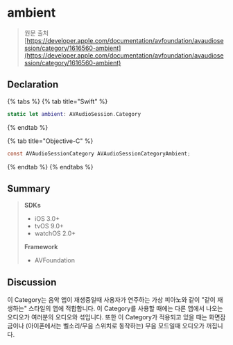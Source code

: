 # ambient

> 원문 출처  
> [https://developer.apple.com/documentation/avfoundation/avaudiosession/category/1616560-ambient](https://developer.apple.com/documentation/avfoundation/avaudiosession/category/1616560-ambient)

## Declaration

{% tabs %}
{% tab title="Swift" %}
```swift
static let ambient: AVAudioSession.Category
```
{% endtab %}

{% tab title="Objective-C" %}
```objectivec
const AVAudioSessionCategory AVAudioSessionCategoryAmbient;
```
{% endtab %}
{% endtabs %}

## Summary

> **SDKs**
>
> * iOS 3.0+
> * tvOS 9.0+
> * watchOS 2.0+
>
> **Framework**
>
> * AVFoundation

## Discussion

이 Category는 음악 앱이 재생중일때 사용자가 연주하는 가상 피아노와 같이 "같이 재생하는" 스타일의 앱에 적합합니다. 이 Category를 사용할 때에는 다른 앱에서 나오는 오디오가 여러분의 오디오와 섞입니다. 또한 이 Category가 적용되고 있을 때는 화면잠금이나 \(아이폰에서는 벨소리/무음 스위치로 동작하는\) 무음 모드일때 오디오가 꺼집니다.

